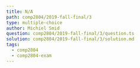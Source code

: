 ```yaml
---
title: N/A
path: comp2804/2019-fall-final/3
type: multiple-choice
author: Michiel Smid
question: comp2804/2019-fall-final/3/question.ts
solution: comp2804/2019-fall-final/3/solution.md
tags:
  - comp2804
  - comp2804-exam
---
```

